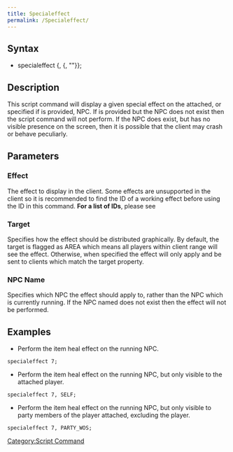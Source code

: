 ```yaml
---
title: Specialeffect
permalink: /Specialeffect/
---
```


Syntax
------

-   specialeffect <effect>{, <target>{, "<NPC name>"}};

Description
-----------

This script command will display a given special effect on the attached, or specified if <NPC name> is provided, NPC. If <NPC name> is provided but the NPC does not exist then the script command will not perform. If the NPC does exist, but has no visible presence on the screen, then it is possible that the client may crash or behave peculiarly.

Parameters
----------

### Effect

The effect to display in the client. Some effects are unsupported in the client so it is recommended to find the ID of a working effect before using the ID in this command. **For a list of IDs**, please see

### Target

Specifies how the effect should be distributed graphically. By default, the target is flagged as AREA which means all players within client range will see the effect. Otherwise, when specified the effect will only apply and be sent to clients which match the target property.

### NPC Name

Specifies which NPC the effect should apply to, rather than the NPC which is currently running. If the NPC named does not exist then the effect will not be performed.

Examples
--------

-   Perform the item heal effect on the running NPC.

<!-- -->

    specialeffect 7;

-   Perform the item heal effect on the running NPC, but only visible to the attached player.

<!-- -->

    specialeffect 7, SELF;

-   Perform the item heal effect on the running NPC, but only visible to party members of the player attached, excluding the player.

<!-- -->

    specialeffect 7, PARTY_WOS;

[Category:Script Command](/Category:Script_Command "wikilink")